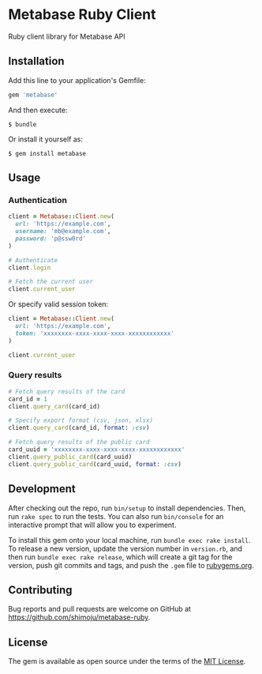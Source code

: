 # Metabase Ruby Client

Ruby client library for Metabase API

## Installation

Add this line to your application's Gemfile:

```ruby
gem 'metabase'
```

And then execute:

```
$ bundle
```

Or install it yourself as:

```
$ gem install metabase
```

## Usage

### Authentication

```ruby
client = Metabase::Client.new(
  url: 'https://example.com',
  username: 'mb@example.com',
  password: 'p@ssw0rd'
)

# Authenticate
client.login

# Fetch the current user
client.current_user
```

Or specify valid session token:

```ruby
client = Metabase::Client.new(
  url: 'https://example.com',
  token: 'xxxxxxxx-xxxx-xxxx-xxxx-xxxxxxxxxxxx'
)

client.current_user
```

### Query results

```ruby
# Fetch query results of the card
card_id = 1
client.query_card(card_id)

# Specify export format (csv, json, xlsx)
client.query_card(card_id, format: :csv)

# Fetch query results of the public card
card_uuid = 'xxxxxxxx-xxxx-xxxx-xxxx-xxxxxxxxxxxx'
client.query_public_card(card_uuid)
client.query_public_card(card_uuid, format: :csv)
```

## Development

After checking out the repo, run `bin/setup` to install dependencies. Then, run `rake spec` to run the tests. You can also run `bin/console` for an interactive prompt that will allow you to experiment.

To install this gem onto your local machine, run `bundle exec rake install`. To release a new version, update the version number in `version.rb`, and then run `bundle exec rake release`, which will create a git tag for the version, push git commits and tags, and push the `.gem` file to [rubygems.org](https://rubygems.org).

## Contributing

Bug reports and pull requests are welcome on GitHub at https://github.com/shimoju/metabase-ruby.

## License

The gem is available as open source under the terms of the [MIT License](https://opensource.org/licenses/MIT).
